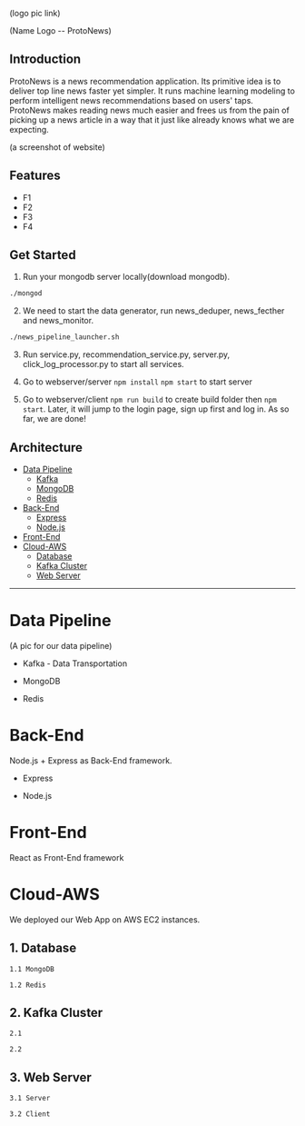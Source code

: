 (logo pic link)

(Name Logo -- ProtoNews)

## Introduction

ProtoNews is a news recommendation application. Its primitive idea is to deliver top line news faster yet simpler. It runs machine learning modeling to perform intelligent news recommendations based on users' taps. ProtoNews makes reading news much easier and frees us from the pain of picking up a news article in a way that it just like already knows what we are expecting.  

(a screenshot of website)

## Features

- F1
- F2
- F3
- F4

## Get Started

1. Run your mongodb server locally(download mongodb).
```sh
./mongod
```
2. We need to start the data generator, run news_deduper, news_fecther and news_monitor. 
```sh
./news_pipeline_launcher.sh
```

3. Run service.py, recommendation_service.py, server.py, click_log_processor.py to start all services.

4. Go to webserver/server 
`npm install`
`npm start` 
to start server 
5. Go to webserver/client 
 `npm run build` to create build folder 
then `npm start`. Later, it will jump to the login page, sign up first and log in. As so far, we are done!

## Architecture

- [Data Pipeline](#data-pipeline)
  - [Kafka](#kafka)
  - [MongoDB](#mongodb)
  - [Redis](#redis)
- [Back-End](#back-end)
  - [Express](#express)
  - [Node.js](#nodejs)
- [Front-End](#front-end)
- [Cloud-AWS](#cloud-aws)
  - [Database](#database)
  - [Kafka Cluster](#kafka-cluster)
  - [Web Server](#web-server)

---------

# <a name="data-pipeline"></a>Data Pipeline

(A pic for our data pipeline)

  - <a name="kafka"></a>Kafka - Data Transportation

  - <a name="mongodb"></a>MongoDB

  - <a name="redis"></a>Redis

# <a name="back-end"></a>Back-End

Node.js + Express as Back-End framework.

  - <a name="express"></a>Express

  - <a name="nodejs"></a>Node.js

# <a name="front-end"></a>Front-End

React as Front-End framework

# <a name="cloud-aws"></a>Cloud-AWS

We deployed our Web App on AWS EC2 instances.

## <a name="database"></a>1. Database

    1.1 MongoDB

    1.2 Redis

## <a name="kafka-cluster"></a>2. Kafka Cluster

    2.1 

    2.2

## <a name="web-server"></a>3. Web Server
	
    3.1 Server

    3.2 Client

